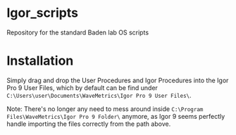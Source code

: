 # Igor_scripts
Repository for the standard Baden lab OS scripts

# Installation
Simply drag and drop the User Procedures and Igor Procedures into the Igor Pro 9 User Files, which by default can be find under `C:\Users\user\Documents\WaveMetrics\Igor Pro 9 User Files\`. 

Note: There's no longer any need to mess around inside `C:\Program Files\WaveMetrics\Igor Pro 9 Folder\` anymore, as Igor 9 seems perfectly handle importing the files correctly from the path above. 
